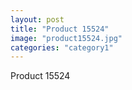 ```yaml
---
layout: post
title: "Product 15524"
image: "product15524.jpg"
categories: "category1"
---
```

Product 15524
